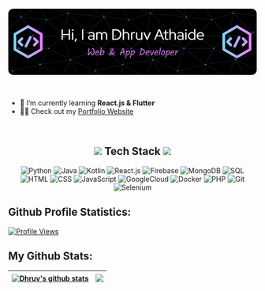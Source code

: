 ![Header](https://github.com/DhruvAthaide/DhruvAthaide/blob/f15e699c5446ee12903569565c9a1c9781744e2c/GithubHeader.png)

<br>

- 🌱 I’m currently learning **React.js & Flutter**
- 👨‍💻 Check out my [Portfolio Website](https://dhruvathaide.vercel.app/)
<br>

<!-- Tech Stack -->
<div align="center">
  <h2><img src="https://media2.giphy.com/media/QssGEmpkyEOhBCb7e1/giphy.gif?cid=ecf05e47a0n3gi1bfqntqmob8g9aid1oyj2wr3ds3mg700bl&rid=giphy.gif" width="20"> Tech Stack <img src="https://media2.giphy.com/media/QssGEmpkyEOhBCb7e1/giphy.gif?cid=ecf05e47a0n3gi1bfqntqmob8g9aid1oyj2wr3ds3mg700bl&rid=giphy.gif" width="20"></h2>

  ![Python](https://img.shields.io/badge/Python-000?style=for-the-badge&logo=python)
  ![Java](https://img.shields.io/badge/java-000?style=for-the-badge&logo=java)
  ![Kotlin](https://img.shields.io/badge/kotlin-000?style=for-the-badge&logo=kotlin)
  ![React.js](https://img.shields.io/badge/React-000?style=for-the-badge&logo=React)
  ![Firebase](https://img.shields.io/badge/Firebase-000?style=for-the-badge&logo=firebase)
  ![MongoDB](https://img.shields.io/badge/MongoDB-000?style=for-the-badge&logo=mongodb)
  ![SQL](https://img.shields.io/badge/SQL-000?style=for-the-badge&logo=sql)
  ![HTML](https://img.shields.io/badge/HTML-000?style=for-the-badge&logo=html5)
  ![CSS](https://img.shields.io/badge/CSS-000?style=for-the-badge&logo=css3)
  ![JavaScript](https://img.shields.io/badge/JavaScript-000?style=for-the-badge&logo=javascript)
  ![GoogleCloud](https://img.shields.io/badge/GoogleCloud-000?style=for-the-badge&logo=google-cloud)
  ![Docker](https://img.shields.io/badge/docker-000?style=for-the-badge&logo=docker)
  ![PHP](https://img.shields.io/badge/php-000?style=for-the-badge&logo=php)
  ![Git](https://img.shields.io/badge/Git-000?style=for-the-badge&logo=git)
  ![Selenium](https://img.shields.io/badge/selenium-000?style=for-the-badge&logo=selenium)
</div>

## Github Profile Statistics:
[![Profile Views](https://u8views.com/api/v1/github/profiles/112797676/views/day-week-month-total-count.svg)](https://u8views.com/github/DhruvAthaide)

## My Github Stats:
| <a href="https://github.com/anuraghazra/github-readme-stats"><img align="center" src="https://github-readme-stats.vercel.app/api?username=DhruvAthaide&show_icons=true&include_all_commits=true&theme=dark&hide_border=true" alt="Dhruv's github stats" /></a> | <a href="https://github.com/anuraghazra/github-readme-stats"><img align="center" src="https://github-readme-stats.vercel.app/api/top-langs/?username=DhruvAthaide&layout=compact&theme=dark&hide_border=true" /></a> |
| ------------- | ------------- |
